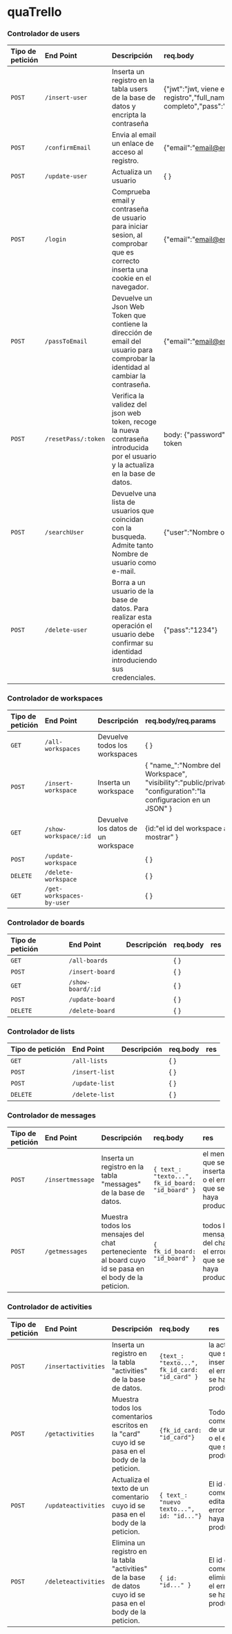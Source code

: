 # quaTrello

### Controlador de users
| Tipo de petición | End Point | Descripción   | req.body | res |
| :-------- | :------- | :------------------------- | :----- | :-------- |
| `POST` | `/insert-user` | Inserta un registro en la tabla users de la base de datos y encripta la contraseña | {"jwt":"jwt, viene en params del email de registro","full_name":"Nombre completo","pass":"1234"} | {"id": 1,"email": "email@email.com","full_name": "Nombre completo","pass": "encrypted pass","avatar": "1","configuration": "{}"} |
| `POST` | `/confirmEmail` | Envia al email un enlace de acceso al registro. |{"email":"email@email.com"} | "Email enviado a email@email.com" |
| `POST` | `/update-user` | Actualiza un usuario | { }  | |
| `POST` | `/login` | Comprueba email y contraseña de usuario para iniciar sesion, al comprobar que es correcto inserta una cookie en el navegador. |{"email":"email@email.com","pass":"1234"} | boolean |
| `POST` | `/passToEmail` | Devuelve un Json Web Token que contiene la dirección de email del usuario para comprobar la identidad al cambiar la contraseña. | {"email":"email@email.com" }  |"Email enviado a email@email.com" o "La dirección de email no se encuentra en la base de datos"|
| `POST` | `/resetPass/:token` | Verifica la validez del json web token, recoge la nueva contraseña introducida por el usuario y la actualiza en la base de datos. | body: {"password":"password"} params: token | "Contraseña actualizada" o error |
| `POST` | `/searchUser` | Devuelve una lista de usuarios que coincidan con la busqueda. Admite tanto Nombre de usuario como e-mail.| {"user":"Nombre o email"} | [{"id": 1,"email": "email@email.com","full_name": "Nombre completo","bio": "","pass": "encrypted pass","avatar": "1","configuration": "{}"}] |
| `POST` | `/delete-user` | Borra a un usuario de la base de datos. Para realizar esta operación el usuario debe confirmar su identidad introduciendo sus credenciales.| {"pass":"1234"} | "usuario borrado", "no existe el usuario", "La contraseña no coincide" |


### Controlador de workspaces
| Tipo de petición | End Point | Descripción   | req.body/req.params | res |
| :-------- | :------- | :------------------------- | :----- | :-------- |
| `GET` | `/all-workspaces` | Devuelve todos los workspaces | { }  | |
| `POST` | `/insert-workspace` | Inserta un workspace | { "name_":"Nombre del Workspace", "visibility":"public/private", "configuration":"la configuracion en un JSON" }  | true (si todo va bien)/false(si algo fallta)/json{msn: "Existe con ese nombre"} |
| `GET` | `/show-workspace/:id` | Devuelve los datos de un workspace | {id:"el id del workspace a mostrar" } | json (con los datos del workspace) |
| `POST` | `/update-workspace` | | { }  |  |
| `DELETE` | `/delete-workspace` | | { }  |  |
| `GET` | `/get-workspaces-by-user` | | { }  |  |

### Controlador de boards
| Tipo de petición | End Point | Descripción   | req.body | res |
| :-------- | :------- | :------------------------- | :----- | :-------- |
| `GET` | `/all-boards` | | { }  | |
| `POST` | `/insert-board` | | { }  |  |
| `GET` | `/show-board/:id` | | { }  | |
| `POST` | `/update-board` | | { }  |  |
| `DELETE` | `/delete-board` | | { }  |  |

### Controlador de lists
| Tipo de petición | End Point | Descripción   | req.body | res |
| :-------- | :------- | :------------------------- | :----- | :-------- |
| `GET` | `/all-lists` | | { }  | |
| `POST` | `/insert-list` | | { }  |  |
| `POST` | `/update-list` | | { }  |  |
| `DELETE` | `/delete-list` | | { }  |  |

### Controlador de messages
| Tipo de petición | End Point | Descripción   | req.body | res |
| :-------- | :------- | :------------------------- | :----- | :-------- |
| `POST` | `/insertmessage` | Inserta un registro en la tabla "messages" de la base de datos. | ```{ text_: "texto...", fk_id_board: "id_board" }```  | el mensaje que se ha insertado o el error que se haya producido. |
| `POST` | `/getmessages` | Muestra todos los mensajes del chat perteneciente al board cuyo id se pasa en el body de la peticion.|``` { fk_id_board: "id_board" } ``` | todos los mensajes del chat o el error que se haya producido. |

### Controlador de activities
| Tipo de petición | End Point | Descripción   | req.body | res |
| :-------- | :------- | :------------------------- | :----- | :-------- |
| `POST` | `/insertactivities` | Inserta un registro en la tabla "activities" de la base de datos. |``` {text_: "texto...", fk_id_card: "id_card" } ``` | la activitie que se haya insertado o el error que se haya producido  |
| `POST` | `/getactivities` | Muestra todos los comentarios escritos en la "card" cuyo id se pasa en el body de la peticion. |``` {fk_id_card: "id_card"} ```| Todos los comentarios de una card o el error que se haya producido. |
| `POST` | `/updateactivities` | Actualiza el texto de un comentario cuyo id se pasa en el body de la peticion.|``` { text_: "nuevo texto...", id: "id..."} ```| El id del comentario editado o el error que se haya producido. |
| `POST` | `/deleteactivities` | Elimina un registro en la tabla "activities" de la base de datos cuyo id se pasa en el body de la peticion.|``` { id: "id..." } ```| El id del comentario eliminado o el error que se haya producido.  |

